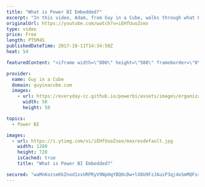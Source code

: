 ```yaml
---
title: "What is Power BI Embedded?"
excerpt: "In this video, Adam, from Guy in a Cube, walks through what Power BI Embedded is. He talks about how you can get started with Power BI Embedded as well as what resources are available for you.  From the Azure portal to sample applications, along with documentation for APIs and usage of features, Adam"
originalUrl: https://youtube.com/watch?v=iEHfUuoZseo
type: video
price: Free
length: PT5M4S
publishedDateTime: 2017-10-11T14:34:50Z
heat: 54

featuredContent: "<iframe width=\"800\" height=\"500\" frameborder=\"0\" src=\"https://www.youtube.com/embed/iEHfUuoZseo\" allow=\"accelerometer; autoplay; encrypted-media; gyroscope; picture-in-picture\" allowfullscreen></iframe>"

provider:
  name: Guy in a Cube
  domain: guyinacube.com
  images:
    - url: https://everyday-cc.github.io/powerbi/assets/images/organizations/guyinacube.com-50x50.jpg
      width: 50
      height: 50

topics:
  - Power BI

images:
  - url: https://i.ytimg.com/vi/iEHfUuoZseo/maxresdefault.jpg
    width: 1280
    height: 720
    isCached: true
    title: "What is Power BI Embedded?"

secured: "waMnKozseKkZnod1xvURPRyV9NpHqYBQ0cDw+lX8U9FzJAuiP3qj4oSmMQFsrT1UHBGAsokc8GbzG1yN7H+ASb0Pl+audaanzE9E+QmypRzyFXIO4qEvCJ4406yT/KKdJ3tK5G3rcl+MC4GI7OBqw9aM53ZzD/zRo5y9fQtu3IYLGl8nj24+giVp5tncygE3jGxJ5Qmbxs5uo9YptUi7146q4SdjnXL4XQl4uxn4vRBNav0fr4GXMb1jjlA7dwWX2Gb7ZS9jP7UTZgNCyhDKqSOATXJ1prd/b1YQ6WnzZntV9TLrEQaA1bC9FrIoJvCodpgMksRaNkeoy5VBTEErz9MA0avh3RBL2VgmBjpA/w0+ky8Oznw83/zksXcDmtl+pXOiBxKZn5HcwacPWdE6D74bc7k6lFGeaIIEZBE0YzNX2w1sX0PJhe4oVuPFT3wQ;YhhpDNA+c3IPC1+rwC6EDQ=="
---
```


